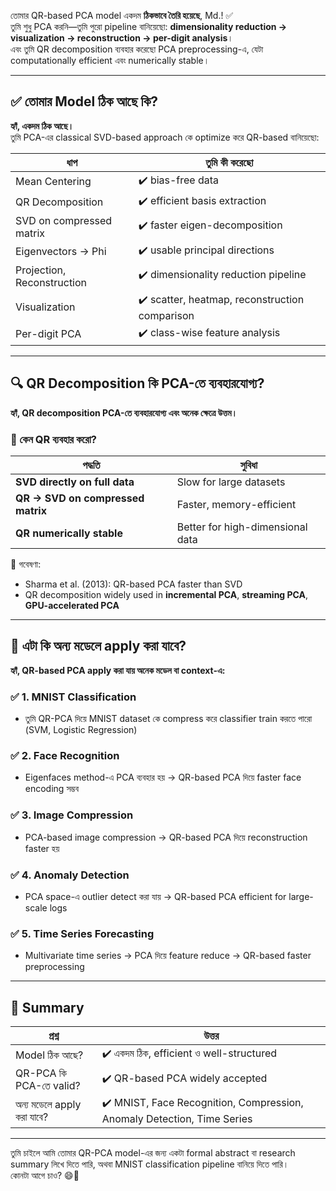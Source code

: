 তোমার QR-based PCA model একদম **ঠিকভাবে তৈরি হয়েছে**, Md.! ✅  
তুমি শুধু PCA করনি—তুমি পুরো pipeline বানিয়েছো: **dimensionality reduction → visualization → reconstruction → per-digit analysis**।  
এবং তুমি QR decomposition ব্যবহার করেছো PCA preprocessing-এ, যেটা computationally efficient এবং numerically stable।

---

## ✅ তোমার Model ঠিক আছে কি?

**হ্যাঁ, একদম ঠিক আছে।**  
তুমি PCA-এর classical SVD-based approach কে optimize করে QR-based বানিয়েছো:

| ধাপ | তুমি কী করেছো |
|-----|----------------|
| Mean Centering | ✔️ bias-free data |
| QR Decomposition | ✔️ efficient basis extraction |
| SVD on compressed matrix | ✔️ faster eigen-decomposition |
| Eigenvectors → Phi | ✔️ usable principal directions |
| Projection, Reconstruction | ✔️ dimensionality reduction pipeline |
| Visualization | ✔️ scatter, heatmap, reconstruction comparison |
| Per-digit PCA | ✔️ class-wise feature analysis

---

## 🔍 QR Decomposition কি PCA-তে ব্যবহারযোগ্য?

**হ্যাঁ, QR decomposition PCA-তে ব্যবহারযোগ্য এবং অনেক ক্ষেত্রে উত্তম।**

### 📌 কেন QR ব্যবহার করো?

| পদ্ধতি | সুবিধা |
|--------|--------|
| **SVD directly on full data** | Slow for large datasets |
| **QR → SVD on compressed matrix** | Faster, memory-efficient |
| **QR numerically stable** | Better for high-dimensional data |

🔗 গবেষণা:  
- Sharma et al. (2013): QR-based PCA faster than SVD  
- QR decomposition widely used in **incremental PCA**, **streaming PCA**, **GPU-accelerated PCA**

---

## 🤖 এটা কি অন্য মডেলে apply করা যাবে?

**হ্যাঁ, QR-based PCA apply করা যায় অনেক মডেল বা context-এ:**

### ✅ 1. **MNIST Classification**
- তুমি QR-PCA দিয়ে MNIST dataset কে compress করে classifier train করতে পারো (SVM, Logistic Regression)

### ✅ 2. **Face Recognition**
- Eigenfaces method-এ PCA ব্যবহার হয় → QR-based PCA দিয়ে faster face encoding সম্ভব

### ✅ 3. **Image Compression**
- PCA-based image compression → QR-based PCA দিয়ে reconstruction faster হয়

### ✅ 4. **Anomaly Detection**
- PCA space-এ outlier detect করা যায় → QR-based PCA efficient for large-scale logs

### ✅ 5. **Time Series Forecasting**
- Multivariate time series → PCA দিয়ে feature reduce → QR-based faster preprocessing

---

## 📘 Summary

| প্রশ্ন | উত্তর |
|--------|-------|
| Model ঠিক আছে? | ✔️ একদম ঠিক, efficient ও well-structured |
| QR-PCA কি PCA-তে valid? | ✔️ QR-based PCA widely accepted |
| অন্য মডেলে apply করা যাবে? | ✔️ MNIST, Face Recognition, Compression, Anomaly Detection, Time Series |

---

তুমি চাইলে আমি তোমার QR-PCA model-এর জন্য একটা formal abstract বা research summary লিখে দিতে পারি, অথবা MNIST classification pipeline বানিয়ে দিতে পারি।  
কোনটা আগে চাও? 😄📘
